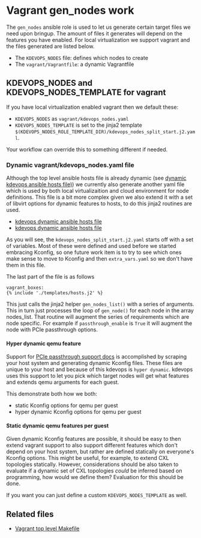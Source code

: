 # Vagrant gen_nodes work

The `gen_nodes` ansible role is used to let us generate certain target files we
need upon bringup. The amount of files it generates will depend on the features
you have enabled. For local virtualization we support vagrant and the files
generated are listed below.

  * The `KDEVOPS_NODES` file: defines which nodes to create
  * The `vagrant/Vagrantfile`: a dynamic Vagrantfile

## KDEVOPS_NODES and KDEVOPS_NODES_TEMPLATE for vagrant

If you have local virtualization enabled vagrant then we default these:

  * `KDEVOPS_NODES` as `vagrant/kdevops_nodes.yaml`
  * `KDEVOPS_NODES_TEMPLATE` is set to the jinja2 template `$(KDEVOPS_NODES_ROLE_TEMPLATE_DIR)/kdevops_nodes_split_start.j2.yaml`.

Your workflow can override this to something different if needed.

### Dynamic vagrant/kdevops_nodes.yaml file

Although the top level ansible hosts file is already dynamic
(see [dynamic kdevops ansible hosts file)](the-gen-hosts-ansible-role.md))
we currently also generate another yaml file which is used by both local
virtualizaition and cloud environment for node definitions. This file
is a bit more complex given we also extend it with a set of libvirt options
for dynamic features to hosts, to do this jinja2 routines are used.

  * [kdevops dynamic ansible hosts file](playbooks/roles/gen_nodes/templates/kdevops_nodes_split_start.j2.yaml)
  * [kdevops dynamic ansible hosts file](playbooks/roles/gen_nodes/templates/hosts.j2)

As you will see, the `kdevops_nodes_split_start.j2.yaml` starts off with
a set of variables. Most of these were defined and used before we started
embracing Kconfig, so one future work item is to try to see which ones
make sense to move to Kconfig and then `extra_vars.yaml` so we don't have them
in this file.

The last part of the file is as follows

```
vagrant_boxes:
{% include './templates/hosts.j2' %}
```

This just calls the jinja2 helper `gen_nodes_list()` with a series of arguments.
This in turn just processes the loop of `gen_node()` for each node in the
array nodes_list. That routine will augment the series of requirements which
are node specific. For example if `passthrough_enable` is `True` it will augment
the node with PCIe passthrough options.

#### Hyper dynamic qemu feature

Support for [PCIe passthrough support docs](libvirt-pcie-passthrough.md) is
accomplished by scraping your host system and generating dynamic Kconfig files.
These files are unique to your host and because of this kdevops is
`hyper dynamic`. kdevops uses this support to let you pick which target
nodes will get what features and extends qemu arguments for each guest.

This demonstrate both how we both:

  * static Kconfig options for qemu per guest
  * hyper dynamic Kconfig options for qemu per guest

#### Static dynamic qemu features per guest

Given dynamic Kconfig features are possible, it should be easy to then extend
vagrant support to also support different features which don't depend on your
host system, but rather are defined statically on everyone's Kconfig options.
This might be useful, for example, to extend CXL topologies statically.
However, considerations should be also taken to evaluate if a dynamic set
of CXL topologies *could* be inferred based on programming, how would we
define them? Evaluation for this should be done.

If you want you can just define a custom `KDEVOPS_NODES_TEMPLATE` as well.

## Related files

  * [Vagrant top level Makefile](scripts/vagrant.Makefile)
